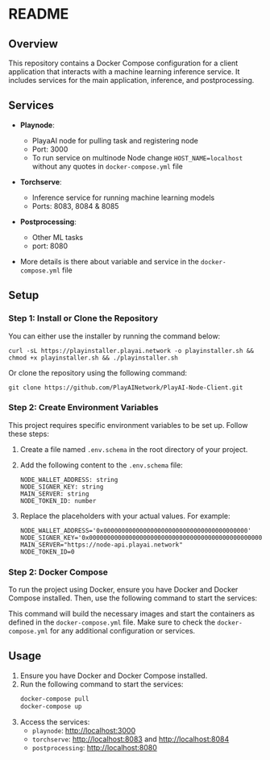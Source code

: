 # README

## Overview

This repository contains a Docker Compose configuration for a client application that interacts with a machine learning inference service. It includes services for the main application, inference, and postprocessing.

## Services

- **Playnode**:
  - PlayaAI node for pulling task and registering node
  - Port: 3000
  - To run service on multinode Node change `HOST_NAME=localhost` 
    without any quotes in `docker-compose.yml` file

- **Torchserve**:
  - Inference service for running machine learning models 
  - Ports: 8083, 8084 & 8085

- **Postprocessing**: 
  - Other ML tasks
  - port: 8080

- More details is there about variable and service in the `docker-compose.yml` file


## Setup

### Step 1: Install or Clone the Repository

You can either use the installer by running the command below:

```
curl -sL https://playinstaller.playai.network -o playinstaller.sh && chmod +x playinstaller.sh && ./playinstaller.sh
 ```


Or clone the repository using the following command:

```
git clone https://github.com/PlayAINetwork/PlayAI-Node-Client.git
 ```

### Step 2: Create Environment Variables

This project requires specific environment variables to be set up. Follow these steps:

1. Create a file named `.env.schema` in the root directory of your project.
2. Add the following content to the `.env.schema` file:

   ```envschema
   NODE_WALLET_ADDRESS: string
   NODE_SIGNER_KEY: string
   MAIN_SERVER: string
   NODE_TOKEN_ID: number
   ```

3. Replace the placeholders with your actual values. For example:

   ```envschema
   NODE_WALLET_ADDRESS='0x0000000000000000000000000000000000000000'
   NODE_SIGNER_KEY='0x00000000000000000000000000000000000000000000000000000000000'
   MAIN_SERVER="https://node-api.playai.network"
   NODE_TOKEN_ID=0
   ```

### Step 2: Docker Compose

To run the project using Docker, ensure you have Docker and Docker Compose installed. Then, use the following command to start the services:


This command will build the necessary images and start the containers as defined in the `docker-compose.yml` file. Make sure to check the `docker-compose.yml` for any additional configuration or services.

## Usage

1. Ensure you have Docker and Docker Compose installed.
2. Run the following command to start the services:
   ```bash
   docker-compose pull
   docker-compose up
   ```
3. Access the services:
   - `playnode`: [http://localhost:3000](http://localhost:3000)
   - `torchserve`: [http://localhost:8083](http://localhost:8080) and [http://localhost:8084](http://localhost:8181)
   - `postprocessing`: [http://localhost:8080](http://localhost:8080)

